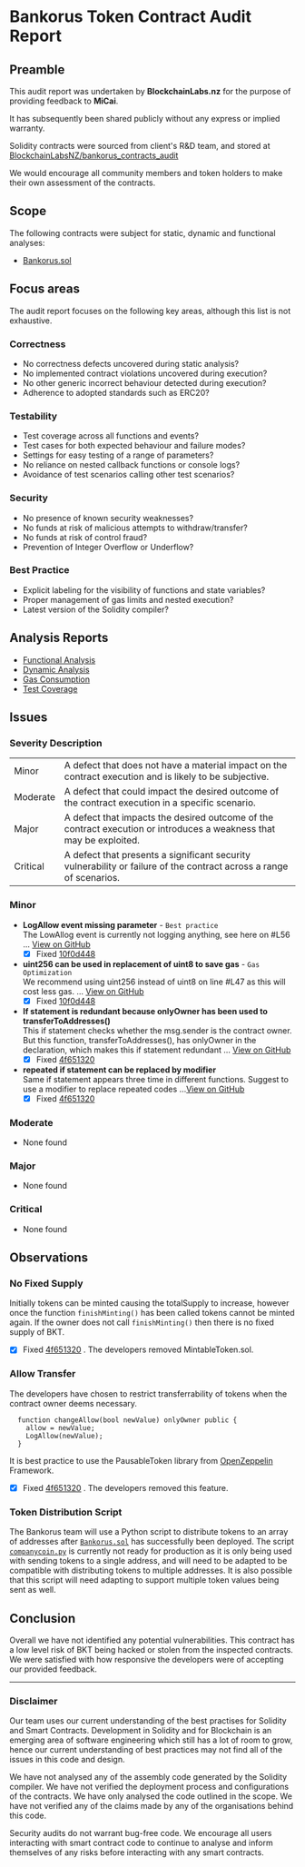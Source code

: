 # Bankorus Token Contract Audit Report

## Preamble
This audit report was undertaken by **BlockchainLabs.nz** for the purpose of providing feedback to **MiCai**.

It has subsequently been shared publicly without any express or implied warranty.

Solidity contracts were sourced from client's R&D team, and stored at [BlockchainLabsNZ/bankorus_contracts_audit](https://github.com/BlockchainLabsNZ/bankorus_contracts_audit)

We would encourage all community members and token holders to make their own assessment of the contracts.

## Scope
The following contracts were subject for static, dynamic and functional analyses:

- [Bankorus.sol](https://github.com/BlockchainLabsNZ/bankorus_contracts_audit/tree/master/contracts/bankorus.sol)

## Focus areas
The audit report focuses on the following key areas, although this list is not exhaustive.

### Correctness
- No correctness defects uncovered during static analysis?
- No implemented contract violations uncovered during execution?
- No other generic incorrect behaviour detected during execution?
- Adherence to adopted standards such as ERC20?

### Testability
- Test coverage across all functions and events?
- Test cases for both expected behaviour and failure modes?
- Settings for easy testing of a range of parameters?
- No reliance on nested callback functions or console logs?
- Avoidance of test scenarios calling other test scenarios?

### Security
- No presence of known security weaknesses?
- No funds at risk of malicious attempts to withdraw/transfer?
- No funds at risk of control fraud?
- Prevention of Integer Overflow or Underflow?

### Best Practice
- Explicit labeling for the visibility of functions and state variables?
- Proper management of gas limits and nested execution?
- Latest version of the Solidity compiler?

## Analysis Reports

- [Functional Analysis](https://github.com/BlockchainLabsNZ/bankorus_contracts_audit/blob/master/audit/functional-tests.md)
- [Dynamic Analysis](https://github.com/BlockchainLabsNZ/bankorus_contracts_audit/blob/master/audit/dynamic-analysis.md)
- [Gas Consumption](https://github.com/BlockchainLabsNZ/bankorus_contracts_audit/blob/master/audit/gas-consumption-report.md)
- [Test Coverage](https://github.com/BlockchainLabsNZ/bankorus_contracts_audit/blob/master/audit/test-coverage.md)

## Issues

### Severity Description
<table>
<tr>
  <td>Minor</td>
  <td>A defect that does not have a material impact on the contract execution and is likely to be subjective.</td>
</tr>
<tr>
  <td>Moderate</td>
  <td>A defect that could impact the desired outcome of the contract execution in a specific scenario.</td>
</tr>
<tr>
  <td>Major</td>
  <td> A defect that impacts the desired outcome of the contract execution or introduces a weakness that may be exploited.</td>
</tr>
<tr>
  <td>Critical</td>
  <td>A defect that presents a significant security vulnerability or failure of the contract across a range of scenarios.</td>
</tr>
</table>

### Minor

- **LogAllow event missing parameter** - `Best practice`
<br>The LowAllog event is currently not logging anything, see here on #L56 ... [View on GitHub](https://github.com/BlockchainLabsNZ/bankorus_pre/issues/3)
  - [x] Fixed [10f0d448](https://github.com/BlockchainLabsNZ/bankorus_pre/commit/10f0d448aa493c3e9ac8212f23da375af99b08df)

- **uint256 can be used in replacement of uint8 to save gas** - `Gas Optimization`
<br>We recommend using uint256 instead of uint8 on line #L47 as this will cost less gas. ... [View on GitHub](https://github.com/BlockchainLabsNZ/bankorus_pre/issues/2)
  - [x] Fixed [10f0d448](https://github.com/BlockchainLabsNZ/bankorus_pre/commit/10f0d448aa493c3e9ac8212f23da375af99b08df)

- **If statement is redundant because onlyOwner has been used to transferToAddresses()**
<br>This if statement checks whether the msg.sender is the contract owner. But this function, transferToAddresses(), has onlyOwner in the declaration, which makes this if statement redundant ... [View on GitHub](https://github.com/BlockchainLabsNZ/bankorus_pre/issues/4)
  - [x] Fixed [4f651320](https://github.com/BlockchainLabsNZ/bankorus_contracts_audit/commit/4f6513202b60fef4ca187b3451de2e94c87426c3)

- **repeated if statement can be replaced by modifier**
<br>Same if statement appears three time in different functions. Suggest to use a modifier to replace repeated codes ...[View on GitHub](https://github.com/BlockchainLabsNZ/bankorus_pre/issues/5)
  - [x] Fixed [4f651320](https://github.com/BlockchainLabsNZ/bankorus_contracts_audit/commit/4f6513202b60fef4ca187b3451de2e94c87426c3)

### Moderate

- None found

### Major

- None found

### Critical

- None found

## Observations

### No Fixed Supply
Initially tokens can be minted causing the totalSupply to increase, however once the function `finishMinting()` has been called tokens cannot be minted again. If the owner does not call `finishMinting()` then there is no fixed supply of BKT.
  - [x] Fixed [4f651320](https://github.com/BlockchainLabsNZ/bankorus_contracts_audit/commit/4f6513202b60fef4ca187b3451de2e94c87426c3) . The developers removed MintableToken.sol.

### Allow Transfer
The developers have chosen to restrict transferrability of tokens when the contract owner deems necessary.

```
  function changeAllow(bool newValue) onlyOwner public {
    allow = newValue;
    LogAllow(newValue);
  }
```

It is best practice to use the PausableToken library from [OpenZeppelin](https://github.com/OpenZeppelin) Framework.
  - [x] Fixed [4f651320](https://github.com/BlockchainLabsNZ/bankorus_contracts_audit/commit/4f6513202b60fef4ca187b3451de2e94c87426c3) . The developers removed this feature.

### Token Distribution Script
The Bankorus team will use a Python script to distribute tokens to an array of addresses after [`Bankorus.sol`](https://github.com/BlockchainLabsNZ/bankorus_contracts_audit/blob/master/contracts/flat_bankorus.sol) has successfully been deployed.  The script [`companycoin.py`](https://github.com/BlockchainLabsNZ/bankorus_contracts_audit/blob/master/scripts/companycoin.py) is currently not ready for production as it is only being used with sending tokens to a single address, and will need to be adapted to be compatible with distributing tokens to multiple addresses. It is also possible that this script will need adapting to support multiple token values being sent as well. 

## Conclusion

Overall we have not identified any potential vulnerabilities. This contract has a low level risk of BKT being hacked or stolen from the inspected contracts. We were satisfied with how responsive the developers were of accepting our provided feedback. 

___

### Disclaimer

Our team uses our current understanding of the best practises for Solidity and Smart Contracts. Development in Solidity and for Blockchain is an emerging area of software engineering which still has a lot of room to grow, hence our current understanding of best practices may not find all of the issues in this code and design.

We have not analysed any of the assembly code generated by the Solidity compiler. We have not verified the deployment process and configurations of the contracts. We have only analysed the code outlined in the scope. We have not verified any of the claims made by any of the organisations behind this code.

Security audits do not warrant bug-free code. We encourage all users interacting with smart contract code to continue to analyse and inform themselves of any risks before interacting with any smart contracts.
